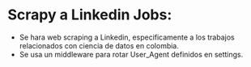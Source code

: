 # Scrapy a Linkedin Jobs:

- Se hara web scraping a Linkedin, especificamente a los trabajos relacionados con ciencia de datos en colombia.
- Se usa un middleware para rotar User_Agent definidos en settings.
